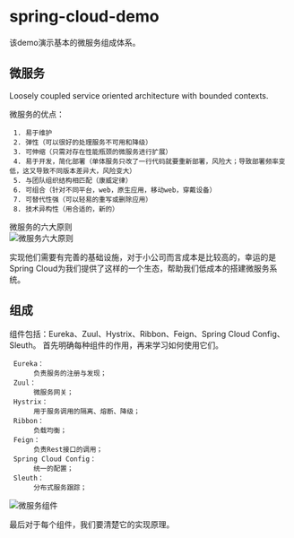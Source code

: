 # spring-cloud-demo
该demo演示基本的微服务组成体系。

## 微服务
Loosely coupled service oriented architecture with bounded contexts. 

微服务的优点：

     1. 易于维护
     2. 弹性（可以很好的处理服务不可用和降级）
     3. 可伸缩（只需对存在性能瓶颈的微服务进行扩展）
     4. 易于开发，简化部署（单体服务只改了一行代码就要重新部署，风险大；导致部署频率变低，这又导致不同版本差异大，风险变大）
     5. 与团队组织结构相匹配（康威定律）
     6. 可组合（针对不同平台，web，原生应用，移动web，穿戴设备）
     7. 可替代性强（可以轻易的重写或删除应用）
     8. 技术异构性（用合适的，新的）
     
微服务的六大原则     
![微服务六大原则](https://upload-images.jianshu.io/upload_images/12636540-d6f955bb676cc20e.png?imageMogr2/auto-orient/strip%7CimageView2/2/w/1000 "微服务六大原则")     

实现他们需要有完善的基础设施，对于小公司而言成本是比较高的，幸运的是Spring Cloud为我们提供了这样的一个生态，帮助我们低成本的搭建微服务系统。

## 组成
组件包括：Eureka、Zuul、Hystrix、Ribbon、Feign、Spring Cloud Config、Sleuth。
首先明确每种组件的作用，再来学习如何使用它们。
     
     Eureka：
          负责服务的注册与发现；
     Zuul：
          微服务网关；
     Hystrix：
          用于服务调用的隔离、熔断、降级；
     Ribbon：
          负载均衡；
     Feign：
          负责Rest接口的调用；
     Spring Cloud Config：
          统一的配置；
     Sleuth：
          分布式服务跟踪；
          
![微服务组件](http://www.uml.org.cn/wfw/images/2018050842.png "微服务组件") 

最后对于每个组件，我们要清楚它的实现原理。
